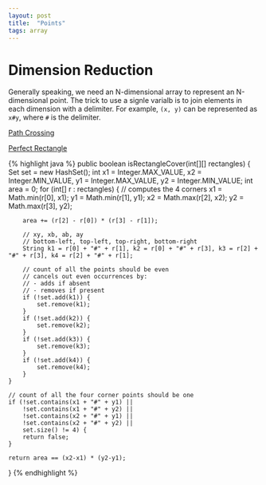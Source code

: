 ```yaml
---
layout: post
title:  "Points"
tags: array
---
```

# Dimension Reduction

Generally speaking, we need an N-dimensional array to represent an N-dimensional point. The trick to use a signle varialb is to join elements in each dimension with a delimiter. For example, `(x, y)` can be represented as `x#y`, where `#` is the delimiter.

[Path Crossing][path-crossing]

[Perfect Rectangle][perfect-rectangle]

{% highlight java %}
public boolean isRectangleCover(int[][] rectangles) {
    Set<String> set = new HashSet<String>();
    int x1 = Integer.MAX_VALUE, x2 = Integer.MIN_VALUE, y1 = Integer.MAX_VALUE, y2 = Integer.MIN_VALUE;
    int area = 0;
    for (int[] r : rectangles) {
        // computes the 4 corners
        x1 = Math.min(r[0], x1);
        y1 = Math.min(r[1], y1);
        x2 = Math.max(r[2], x2);
        y2 = Math.max(r[3], y2);

        area += (r[2] - r[0]) * (r[3] - r[1]);

        // xy, xb, ab, ay
        // bottom-left, top-left, top-right, bottom-right
        String k1 = r[0] + "#" + r[1], k2 = r[0] + "#" + r[3], k3 = r[2] + "#" + r[3], k4 = r[2] + "#" + r[1];

        // count of all the points should be even
        // cancels out even occurrences by:
        // - adds if absent
        // - removes if present
        if (!set.add(k1)) {
            set.remove(k1);
        }
        if (!set.add(k2)) {
            set.remove(k2);
        }
        if (!set.add(k3)) {
            set.remove(k3);
        }
        if (!set.add(k4)) {
            set.remove(k4);
        }
    }

    // count of all the four corner points should be one
    if (!set.contains(x1 + "#" + y1) ||
        !set.contains(x1 + "#" + y2) ||
        !set.contains(x2 + "#" + y1) ||
        !set.contains(x2 + "#" + y2) ||
        set.size() != 4) {
        return false;
    }

    return area == (x2-x1) * (y2-y1);
}
{% endhighlight %}

[path-crossing]: https://leetcode.com/problems/path-crossing/
[perfect-rectangle]: https://leetcode.com/problems/perfect-rectangle/
